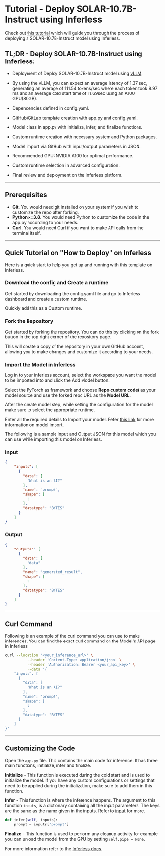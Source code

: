 # Tutorial - Deploy SOLAR-10.7B-Instruct using Inferless

Check out [this tutorial](https://tutorials.inferless.com/~/changes/BjDKNpYSU2dIwBTKfNxC?r=Sx8PZOdd24ZQAP3ZnHxv) which will guide you through the process of deploying a SOLAR-10.7B-Instruct model using Inferless.

## TL;DR - Deploy SOLAR-10.7B-Instruct using Inferless:
- Deployment of Deploy SOLAR-10.7B-Instruct model using [vLLM](https://github.com/vllm-project/vllm).

- By using the vLLM, you can expect an average latency of 1.37 sec, generating an average of 111.54 tokens/sec where each token took 8.97 ms and an average cold start time of 11.69sec using an A100 GPU(80GB).
- Dependencies defined in config.yaml.
- GitHub/GitLab template creation with app.py and config.yaml.
- Model class in app.py with initialize, infer, and finalize functions.
- Custom runtime creation with necessary system and Python packages.
- Model import via GitHub with input/output parameters in JSON.
- Recommended GPU: NVIDIA A100 for optimal performance.
- Custom runtime selection in advanced configuration.
- Final review and deployment on the Inferless platform.

---
## Prerequisites
- **Git**. You would need git installed on your system if you wish to customize the repo after forking.
- **Python>=3.8**. You would need Python to customize the code in the app.py according to your needs.
- **Curl**. You would need Curl if you want to make API calls from the terminal itself.

---
## Quick Tutorial on "How to Deploy" on Inferless
Here is a quick start to help you get up and running with this template on Inferless.

### Download the config and Create a runtime 
Get started by downloading the config.yaml file and go to Inferless dashboard and create a custom runtime.

Quickly add this as a Custom runtime.

### Fork the Repository
Get started by forking the repository. You can do this by clicking on the fork button in the top right corner of the repository page.

This will create a copy of the repository in your own GitHub account, allowing you to make changes and customize it according to your needs.


### Import the Model in Inferless
Log in to your inferless account, select the workspace you want the model to be imported into and click the Add Model button.

Select the PyTorch as framework and choose **Repo(custom code)** as your model source and use the forked repo URL as the **Model URL**.

After the create model step, while setting the configuration for the model make sure to select the appropriate runtime.

Enter all the required details to Import your model. Refer [this link](https://docs.inferless.com/integrations/github-custom-code) for more information on model import.

The following is a sample Input and Output JSON for this model which you can use while importing this model on Inferless.

### Input
```json
{
    "inputs": [
      {
        "data": [
          "What is an AI?"
        ],
        "name": "prompt",
        "shape": [
          1
        ],
        "datatype": "BYTES"
      }
    ]
}
```

### Output
```json
{
    "outputs": [
      {
        "data": [
          "data"
        ],
        "name": "generated_result",
        "shape": [
          1
        ],
        "datatype": "BYTES"
      }
    ]
}
```

---
## Curl Command
Following is an example of the curl command you can use to make inferences. You can find the exact curl command on the Model's API page in Inferless.
```bash
curl --location '<your_inference_url>' \
          --header 'Content-Type: application/json' \
          --header 'Authorization: Bearer <your_api_key>' \
          --data '{
    "inputs": [
      {
        "data": [
          "What is an AI?"
        ],
        "name": "prompt",
        "shape": [
          1
        ],
        "datatype": "BYTES"
      }
    ]
}'
```


---
## Customizing the Code
Open the `app.py` file. This contains the main code for inference. It has three main functions, initialize, infer and finalize.

**Initialize** -  This function is executed during the cold start and is used to initialize the model. If you have any custom configurations or settings that need to be applied during the initialization, make sure to add them in this function.

**Infer** - This function is where the inference happens. The argument to this function `inputs`, is a dictionary containing all the input parameters. The keys are the same as the name given in the inputs. Refer to [input](#input) for more.

```python
def infer(self, inputs):
    prompt = inputs["prompt"]
```

**Finalize** - This function is used to perform any cleanup activity for example you can unload the model from the GPU by setting `self.pipe = None`.


For more information refer to the [Inferless docs](https://docs.inferless.com/).
